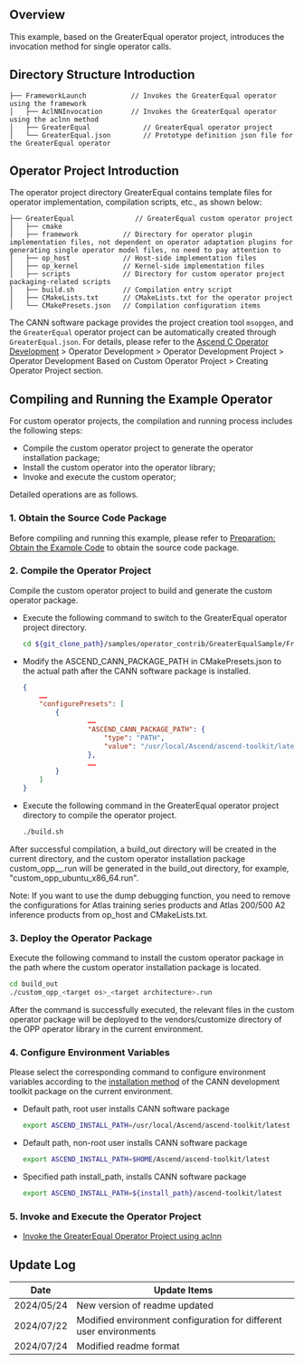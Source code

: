 ## Overview
This example, based on the GreaterEqual operator project, introduces the invocation method for single operator calls.

## Directory Structure Introduction
``` 
├── FrameworkLaunch           // Invokes the GreaterEqual operator using the framework
│   ├── AclNNInvocation       // Invokes the GreaterEqual operator using the aclnn method
│   ├── GreaterEqual             // GreaterEqual operator project
│   └── GreaterEqual.json        // Prototype definition json file for the GreaterEqual operator
``` 

## Operator Project Introduction
The operator project directory GreaterEqual contains template files for operator implementation, compilation scripts, etc., as shown below:
``` 
├── GreaterEqual               // GreaterEqual custom operator project
│   ├── cmake
│   ├── framework           // Directory for operator plugin implementation files, not dependent on operator adaptation plugins for generating single operator model files, no need to pay attention to
│   ├── op_host             // Host-side implementation files
│   ├── op_kernel           // Kernel-side implementation files
│   ├── scripts             // Directory for custom operator project packaging-related scripts
│   ├── build.sh            // Compilation entry script
│   ├── CMakeLists.txt      // CMakeLists.txt for the operator project
│   └── CMakePresets.json   // Compilation configuration items
``` 

The CANN software package provides the project creation tool `msopgen`, and the `GreaterEqual` operator project can be automatically created through `GreaterEqual.json`. For details, please refer to the [Ascend C Operator Development](https://hiascend.com/document/redirect/CannCommunityOpdevAscendC) > Operator Development > Operator Development Project > Operator Development Based on Custom Operator Project > Creating Operator Project section.

## Compiling and Running the Example Operator
For custom operator projects, the compilation and running process includes the following steps:
- Compile the custom operator project to generate the operator installation package;
- Install the custom operator into the operator library;
- Invoke and execute the custom operator;

Detailed operations are as follows.

### 1. Obtain the Source Code Package
Before compiling and running this example, please refer to [Preparation: Obtain the Example Code](../README.en.md#codeready) to obtain the source code package.

### 2. Compile the Operator Project<a name="operatorcompile"></a>
Compile the custom operator project to build and generate the custom operator package.

  - Execute the following command to switch to the GreaterEqual operator project directory.

    ```bash
    cd ${git_clone_path}/samples/operator_contrib/GreaterEqualSample/FrameworkLaunch/GreaterEqual
    ```

  - Modify the ASCEND_CANN_PACKAGE_PATH in CMakePresets.json to the actual path after the CANN software package is installed.

    ```json
    {
        ……
        "configurePresets": [
            {
                    ……
                    "ASCEND_CANN_PACKAGE_PATH": {
                        "type": "PATH",
                        "value": "/usr/local/Ascend/ascend-toolkit/latest"   // Please replace with the actual path after the CANN software package is installed. eg: /home/HwHiAiUser/Ascend/ascend-toolkit/latest
                    },
                    ……
            }
        ]
    }
    ```
  - Execute the following command in the GreaterEqual operator project directory to compile the operator project.

    ```bash
    ./build.sh
    ```
  After successful compilation, a build_out directory will be created in the current directory, and the custom operator installation package custom_opp_<target os>_<target architecture>.run will be generated in the build_out directory, for example, "custom_opp_ubuntu_x86_64.run".

  Note: If you want to use the dump debugging function, you need to remove the configurations for Atlas training series products and Atlas 200/500 A2 inference products from op_host and CMakeLists.txt.

### 3. Deploy the Operator Package

Execute the following command to install the custom operator package in the path where the custom operator installation package is located.
  ```bash
  cd build_out
  ./custom_opp_<target os>_<target architecture>.run
  ```

After the command is successfully executed, the relevant files in the custom operator package will be deployed to the vendors/customize directory of the OPP operator library in the current environment.

### 4. Configure Environment Variables

Please select the corresponding command to configure environment variables according to the [installation method](https://hiascend.com/document/redirect/CannCommunityInstSoftware) of the CANN development toolkit package on the current environment.
  - Default path, root user installs CANN software package
    ```bash
    export ASCEND_INSTALL_PATH=/usr/local/Ascend/ascend-toolkit/latest
    ```
  - Default path, non-root user installs CANN software package
    ```bash
    export ASCEND_INSTALL_PATH=$HOME/Ascend/ascend-toolkit/latest
    ```
  - Specified path install_path, installs CANN software package
    ```bash
    export ASCEND_INSTALL_PATH=${install_path}/ascend-toolkit/latest
    ```

### 5. Invoke and Execute the Operator Project
- [Invoke the GreaterEqual Operator Project using aclnn](./AclNNInvocation/README.en.md)

## Update Log
  | Date | Update Items |
|----|------|
| 2024/05/24 | New version of readme updated |
| 2024/07/22 | Modified environment configuration for different user environments |
| 2024/07/24 | Modified readme format |